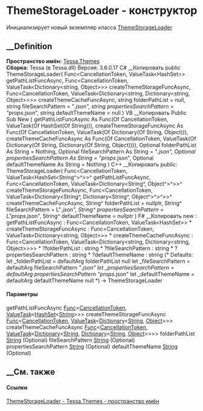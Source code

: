 # ThemeStorageLoader - конструктор
Инициализирует новый экземпляр класса
[ThemeStorageLoader](T_Tessa_Themes_ThemeStorageLoader.htm)
##  __Definition
 **Пространство имён:** [Tessa.Themes](N_Tessa_Themes.htm)  
 **Сборка:** Tessa (в Tessa.dll) Версия: 3.6.0.17
C# __Копировать
     public ThemeStorageLoader(
    	Func<CancellationToken, ValueTask<HashSet<string>>> getPathListFuncAsync,
    	Func<CancellationToken, ValueTask<Dictionary<string, Object>>> createThemeStorageFuncAsync,
    	Func<CancellationToken, ValueTask<Dictionary<string, Dictionary<string, Object>>>> createThemeCacheFuncAsync,
    	string folderPathList = null,
    	string fileSearchPattern = "*.json",
    	string propertiesSearchPattern = "props*.json",
    	string defaultThemeName = null
    )
VB __Копировать
     Public Sub New ( 
    	getPathListFuncAsync As Func(Of CancellationToken, ValueTask(Of HashSet(Of String))),
    	createThemeStorageFuncAsync As Func(Of CancellationToken, ValueTask(Of Dictionary(Of String, Object))),
    	createThemeCacheFuncAsync As Func(Of CancellationToken, ValueTask(Of Dictionary(Of String, Dictionary(Of String, Object)))),
    	Optional folderPathList As String = Nothing,
    	Optional fileSearchPattern As String = "*.json",
    	Optional propertiesSearchPattern As String = "props*.json",
    	Optional defaultThemeName As String = Nothing
    )
C++ __Копировать
     public:
    ThemeStorageLoader(
    	Func<CancellationToken, ValueTask<HashSet<String^>^>>^ getPathListFuncAsync, 
    	Func<CancellationToken, ValueTask<Dictionary<String^, Object^>^>>^ createThemeStorageFuncAsync, 
    	Func<CancellationToken, ValueTask<Dictionary<String^, Dictionary<String^, Object^>^>^>>^ createThemeCacheFuncAsync, 
    	String^ folderPathList = nullptr, 
    	String^ fileSearchPattern = L"*.json", 
    	String^ propertiesSearchPattern = L"props*.json", 
    	String^ defaultThemeName = nullptr
    )
F# __Копировать
     new : 
            getPathListFuncAsync : Func<CancellationToken, ValueTask<HashSet<string>>> * 
            createThemeStorageFuncAsync : Func<CancellationToken, ValueTask<Dictionary<string, Object>>> * 
            createThemeCacheFuncAsync : Func<CancellationToken, ValueTask<Dictionary<string, Dictionary<string, Object>>>> * 
            ?folderPathList : string * 
            ?fileSearchPattern : string * 
            ?propertiesSearchPattern : string * 
            ?defaultThemeName : string 
    (* Defaults:
            let _folderPathList = defaultArg folderPathList null
            let _fileSearchPattern = defaultArg fileSearchPattern "*.json"
            let _propertiesSearchPattern = defaultArg propertiesSearchPattern "props*.json"
            let _defaultThemeName = defaultArg defaultThemeName null
    *)
    -> ThemeStorageLoader
#### Параметры
getPathListFuncAsync
[Func](https://learn.microsoft.com/dotnet/api/system.func-2)<[CancellationToken](https://learn.microsoft.com/dotnet/api/system.threading.cancellationtoken),
[ValueTask](https://learn.microsoft.com/dotnet/api/system.threading.tasks.valuetask-1)<[HashSet](https://learn.microsoft.com/dotnet/api/system.collections.generic.hashset-1)<[String](https://learn.microsoft.com/dotnet/api/system.string)>>>
createThemeStorageFuncAsync
[Func](https://learn.microsoft.com/dotnet/api/system.func-2)<[CancellationToken](https://learn.microsoft.com/dotnet/api/system.threading.cancellationtoken),
[ValueTask](https://learn.microsoft.com/dotnet/api/system.threading.tasks.valuetask-1)<[Dictionary](https://learn.microsoft.com/dotnet/api/system.collections.generic.dictionary-2)<[String](https://learn.microsoft.com/dotnet/api/system.string),
[Object](https://learn.microsoft.com/dotnet/api/system.object)>>>
createThemeCacheFuncAsync
[Func](https://learn.microsoft.com/dotnet/api/system.func-2)<[CancellationToken](https://learn.microsoft.com/dotnet/api/system.threading.cancellationtoken),
[ValueTask](https://learn.microsoft.com/dotnet/api/system.threading.tasks.valuetask-1)<[Dictionary](https://learn.microsoft.com/dotnet/api/system.collections.generic.dictionary-2)<[String](https://learn.microsoft.com/dotnet/api/system.string),
[Dictionary](https://learn.microsoft.com/dotnet/api/system.collections.generic.dictionary-2)<[String](https://learn.microsoft.com/dotnet/api/system.string),
[Object](https://learn.microsoft.com/dotnet/api/system.object)>>>>
folderPathList [String](https://learn.microsoft.com/dotnet/api/system.string)
(Optional)
fileSearchPattern
[String](https://learn.microsoft.com/dotnet/api/system.string) (Optional)
propertiesSearchPattern
[String](https://learn.microsoft.com/dotnet/api/system.string) (Optional)
defaultThemeName
[String](https://learn.microsoft.com/dotnet/api/system.string) (Optional)
## __См. также
#### Ссылки
[ThemeStorageLoader - ](T_Tessa_Themes_ThemeStorageLoader.htm)
[Tessa.Themes - пространство имён](N_Tessa_Themes.htm)
